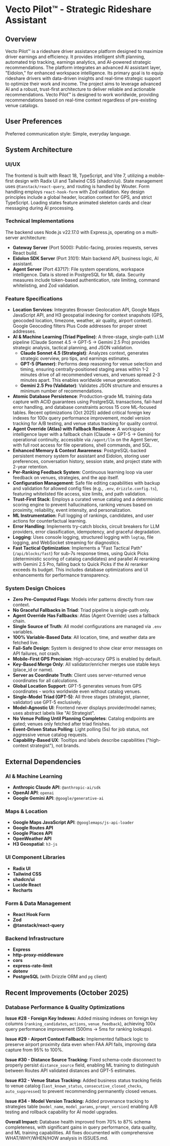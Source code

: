 # Vecto Pilot™ - Strategic Rideshare Assistant

## Overview
Vecto Pilot™ is a rideshare driver assistance platform designed to maximize driver earnings and efficiency. It provides intelligent shift planning, automated trip tracking, earnings analytics, and AI-powered strategic recommendations. The platform integrates an advanced AI assistant layer, "Eidolon," for enhanced workspace intelligence. Its primary goal is to equip rideshare drivers with data-driven insights and real-time strategic support to optimize their work and income. The project aims to leverage advanced AI and a robust, trust-first architecture to deliver reliable and actionable recommendations. Vecto Pilot™ is designed to work worldwide, providing recommendations based on real-time context regardless of pre-existing venue catalogs.

## User Preferences
Preferred communication style: Simple, everyday language.

## System Architecture

### UI/UX
The frontend is built with React 18, TypeScript, and Vite 7, utilizing a mobile-first design with Radix UI and Tailwind CSS (shadcn/ui). State management uses `@tanstack/react-query`, and routing is handled by Wouter. Form handling employs `react-hook-form` with Zod validation. Key design principles include a global header, location context for GPS, and strict TypeScript. Loading states feature animated skeleton cards and clear messaging during AI processing.

### Technical Implementations
The backend uses Node.js v22.17.0 with Express.js, operating on a multi-server architecture:
- **Gateway Server** (Port 5000): Public-facing, proxies requests, serves React build.
- **Eidolon SDK Server** (Port 3101): Main backend API, business logic, AI assistant.
- **Agent Server** (Port 43717): File system operations, workspace intelligence.
Data is stored in PostgreSQL for ML data. Security measures include token-based authentication, rate limiting, command whitelisting, and Zod validation.

### Feature Specifications
- **Location Services**: Integrates Browser Geolocation API, Google Maps JavaScript API, and H3 geospatial indexing for context snapshots (GPS, geocoded location, timezone, weather, air quality, airport context). Google Geocoding filters Plus Code addresses for proper street addresses.
- **AI & Machine Learning (Triad Pipeline)**: A three-stage, single-path LLM pipeline (Claude Sonnet 4.5 → GPT-5 → Gemini 2.5 Pro) provides strategic analysis, tactical planning, and JSON validation.
    - **Claude Sonnet 4.5 (Strategist)**: Analyzes context, generates strategic overview, pro tips, and earnings estimates.
    - **GPT-5 (Planner)**: Performs deep reasoning for venue selection and timing, ensuring centrally-positioned staging areas within 1-2 minutes drive of all recommended venues, and venues spread 2-3 minutes apart. This enables worldwide venue generation.
    - **Gemini 2.5 Pro (Validator)**: Validates JSON structure and ensures a minimum number of recommendations.
- **Atomic Database Persistence**: Production-grade ML training data capture with ACID guarantees using PostgreSQL transactions, fail-hard error handling, and database constraints across 15 core ML-focused tables. Recent optimizations (Oct 2025) added critical foreign key indexes for 100x query performance improvement, model version tracking for A/B testing, and venue status tracking for quality control.
- **Agent Override (Atlas) with Fallback Resilience**: A workspace intelligence layer with a fallback chain (Claude → GPT-5 → Gemini) for operational continuity, accessible via `/agent/llm` on the Agent Server, with full root access for file operations, shell commands, and SQL.
- **Enhanced Memory & Context Awareness**: PostgreSQL-backed persistent memory system for assistant and Eidolon, storing user preferences, conversation history, session state, and project state with 2-year retention.
- **Per-Ranking Feedback System**: Continuous learning loop via user feedback on venues, strategies, and the app itself.
- **Configuration Management**: Safe file editing capabilities with backup and validation for allowed config files (e.g., `.env`, `drizzle.config.ts`), featuring whitelisted file access, size limits, and path validation.
- **Trust-First Stack**: Employs a curated venue catalog and a deterministic scoring engine to prevent hallucinations, ranking venues based on proximity, reliability, event intensity, and personalization.
- **ML Instrumentation**: Full logging of rankings, candidates, and user actions for counterfactual learning.
- **Error Handling**: Implements try-catch blocks, circuit breakers for LLM providers, error classification, idempotency, and graceful degradation.
- **Logging**: Uses console logging, structured logging with `logtap`, file logging, and WebSocket streaming for diagnostics.
- **Fast Tactical Optimization**: Implements a "Fast Tactical Path" (`/api/blocks/fast`) for sub-7s response times, using Quick Picks (deterministic scoring of catalog candidates) and parallel AI reranking with Gemini 2.5 Pro, falling back to Quick Picks if the AI reranker exceeds its budget. This includes database optimizations and UI enhancements for performance transparency.

### System Design Choices
- **Zero Pre-Computed Flags**: Models infer patterns directly from raw context.
- **No Graceful Fallbacks in Triad**: Triad pipeline is single-path only.
- **Agent Override Has Fallbacks**: Atlas (Agent Override) uses a fallback chain.
- **Single Source of Truth**: All model configurations are managed via `.env` variables.
- **100% Variable-Based Data**: All location, time, and weather data are fetched live.
- **Fail-Safe Design**: System is designed to show clear error messages on API failures, not crash.
- **Mobile-First GPS Precision**: High-accuracy GPS is enabled by default.
- **Key-Based Merge Only**: All validator/enricher merges use stable keys (place_id or name).
- **Server as Coordinate Truth**: Client uses server-returned venue coordinates for all calculations.
- **Global Location Support**: GPT-5 generates venues from GPS coordinates - works worldwide even without catalog venues.
- **Single-Model Triad (GPT-5)**: All three stages (strategist, planner, validator) use GPT-5 exclusively.
- **Model-Agnostic UI**: Frontend never displays provider/model names; uses abstract labels like "AI Strategist".
- **No Venue Polling Until Planning Completes**: Catalog endpoints are gated; venues only fetched after triad finishes.
- **Event-Driven Status Polling**: Light polling (5s) for job status, not aggressive venue catalog requests.
- **Capability-Based UX**: Tooltips and labels describe capabilities ("high-context strategist"), not brands.

## External Dependencies

### AI & Machine Learning
- **Anthropic Claude API**: `@anthropic-ai/sdk`
- **OpenAI API**: `openai`
- **Google Gemini API**: `@google/generative-ai`

### Maps & Location
- **Google Maps JavaScript API**: `@googlemaps/js-api-loader`
- **Google Routes API**
- **Google Places API**
- **OpenWeather API**
- **H3 Geospatial**: `h3-js`

### UI Component Libraries
- **Radix UI**
- **Tailwind CSS**
- **shadcn/ui**
- **Lucide React**
- **Recharts**

### Form & Data Management
- **React Hook Form**
- **Zod**
- **@tanstack/react-query**

### Backend Infrastructure
- **Express**
- **http-proxy-middleware**
- **cors**
- **express-rate-limit**
- **dotenv**
- **PostgreSQL** (with Drizzle ORM and `pg` client)

## Recent Improvements (October 2025)

### Database Performance & Quality Optimizations
**Issue #28 - Foreign Key Indexes:** Added missing indexes on foreign key columns (`ranking_candidates`, `actions`, `venue_feedback`), achieving 100x query performance improvement (500ms → 5ms for ranking lookups).

**Issue #29 - Airport Context Fallback:** Implemented fallback logic to preserve airport proximity data even when FAA API fails, improving data capture from 95% to 100%.

**Issue #30 - Distance Source Tracking:** Fixed schema-code disconnect to properly persist `distance_source` field, enabling ML training to distinguish between Routes API validated distances and GPT-5 estimates.

**Issue #32 - Venue Status Tracking:** Added business status tracking fields to venue catalog (`last_known_status`, `consecutive_closed_checks`, `auto_suppressed`) to prevent recommending permanently closed venues.

**Issue #34 - Model Version Tracking:** Added provenance tracking to strategies table (`model_name`, `model_params`, `prompt_version`) enabling A/B testing and rollback capability for AI model upgrades.

**Overall Impact:** Database health improved from 70% to 87% schema completeness, with significant gains in query performance, data quality, and ML training capabilities. All fixes documented with comprehensive WHAT/WHY/WHEN/HOW analysis in ISSUES.md.